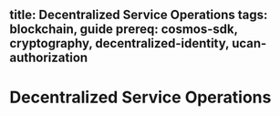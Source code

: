 title: Decentralized Service Operations
tags: blockchain, guide
prereq: cosmos-sdk, cryptography, decentralized-identity, ucan-authorization
---
# Decentralized Service Operations
